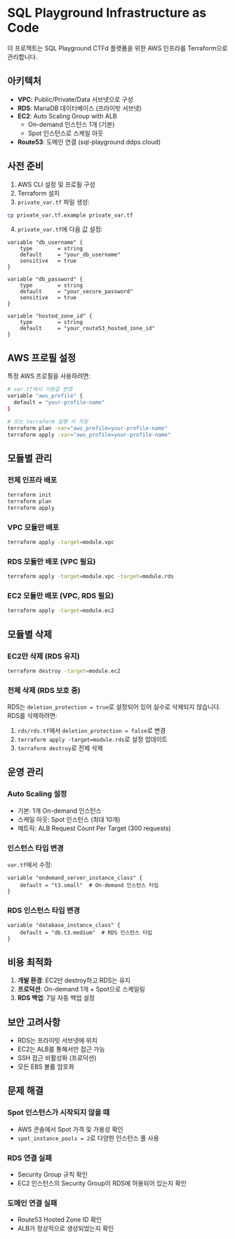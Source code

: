 # SQL Playground Infrastructure as Code

이 프로젝트는 SQL Playground CTFd 플랫폼을 위한 AWS 인프라를 Terraform으로 관리합니다.

## 아키텍처

- **VPC**: Public/Private/Data 서브넷으로 구성
- **RDS**: MariaDB 데이터베이스 (프라이빗 서브넷)
- **EC2**: Auto Scaling Group with ALB
  - On-demand 인스턴스 1개 (기본)
  - Spot 인스턴스로 스케일 아웃
- **Route53**: 도메인 연결 (sql-playground.ddps.cloud)

## 사전 준비

1. AWS CLI 설정 및 프로필 구성
2. Terraform 설치
3. `private_var.tf` 파일 생성:
```bash
cp private_var.tf.example private_var.tf
```

4. `private_var.tf`에 다음 값 설정:
```hcl
variable "db_username" {
    type        = string
    default     = "your_db_username"
    sensitive   = true
}

variable "db_password" {
    type        = string
    default     = "your_secure_password"
    sensitive   = true
}

variable "hosted_zone_id" {
    type        = string
    default     = "your_route53_hosted_zone_id"
}
```

## AWS 프로필 설정

특정 AWS 프로필을 사용하려면:
```bash
# var.tf에서 기본값 변경
variable "aws_profile" {
  default = "your-profile-name"
}

# 또는 terraform 실행 시 지정
terraform plan -var="aws_profile=your-profile-name"
terraform apply -var="aws_profile=your-profile-name"
```

## 모듈별 관리

### 전체 인프라 배포
```bash
terraform init
terraform plan
terraform apply
```

### VPC 모듈만 배포
```bash
terraform apply -target=module.vpc
```

### RDS 모듈만 배포 (VPC 필요)
```bash
terraform apply -target=module.vpc -target=module.rds
```

### EC2 모듈만 배포 (VPC, RDS 필요)
```bash
terraform apply -target=module.ec2
```

## 모듈별 삭제

### EC2만 삭제 (RDS 유지)
```bash
terraform destroy -target=module.ec2
```

### 전체 삭제 (RDS 보호 중)
RDS는 `deletion_protection = true`로 설정되어 있어 실수로 삭제되지 않습니다.
RDS를 삭제하려면:

1. `rds/rds.tf`에서 `deletion_protection = false`로 변경
2. `terraform apply -target=module.rds`로 설정 업데이트
3. `terraform destroy`로 전체 삭제

## 운영 관리

### Auto Scaling 설정
- 기본: 1개 On-demand 인스턴스
- 스케일 아웃: Spot 인스턴스 (최대 10개)
- 메트릭: ALB Request Count Per Target (300 requests)

### 인스턴스 타입 변경
`var.tf`에서 수정:
```hcl
variable "ondemand_server_instance_class" {
    default = "t3.small"  # On-demand 인스턴스 타입
}
```

### RDS 인스턴스 타입 변경
```hcl
variable "database_instance_class" {
    default = "db.t3.medium"  # RDS 인스턴스 타입
}
```

## 비용 최적화

1. **개발 환경**: EC2만 destroy하고 RDS는 유지
2. **프로덕션**: On-demand 1개 + Spot으로 스케일링
3. **RDS 백업**: 7일 자동 백업 설정

## 보안 고려사항

- RDS는 프라이빗 서브넷에 위치
- EC2는 ALB를 통해서만 접근 가능
- SSH 접근 비활성화 (프로덕션)
- 모든 EBS 볼륨 암호화

## 문제 해결

### Spot 인스턴스가 시작되지 않을 때
- AWS 콘솔에서 Spot 가격 및 가용성 확인
- `spot_instance_pools = 2`로 다양한 인스턴스 풀 사용

### RDS 연결 실패
- Security Group 규칙 확인
- EC2 인스턴스의 Security Group이 RDS에 허용되어 있는지 확인

### 도메인 연결 실패
- Route53 Hosted Zone ID 확인
- ALB가 정상적으로 생성되었는지 확인